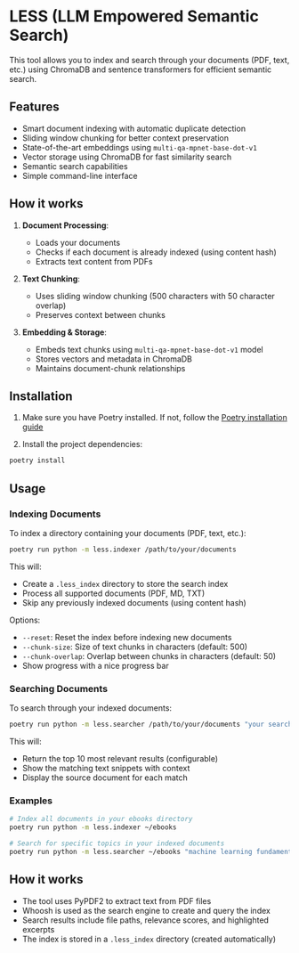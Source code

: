 # LESS (LLM Empowered Semantic Search)

This tool allows you to index and search through your documents (PDF, text, etc.) using ChromaDB and sentence transformers for efficient semantic search.

## Features

- Smart document indexing with automatic duplicate detection
- Sliding window chunking for better context preservation
- State-of-the-art embeddings using `multi-qa-mpnet-base-dot-v1`
- Vector storage using ChromaDB for fast similarity search
- Semantic search capabilities
- Simple command-line interface

## How it works

1. **Document Processing**:
   - Loads your documents
   - Checks if each document is already indexed (using content hash)
   - Extracts text content from PDFs

2. **Text Chunking**:
   - Uses sliding window chunking (500 characters with 50 character overlap)
   - Preserves context between chunks

3. **Embedding & Storage**:
   - Embeds text chunks using `multi-qa-mpnet-base-dot-v1` model
   - Stores vectors and metadata in ChromaDB
   - Maintains document-chunk relationships

## Installation

1. Make sure you have Poetry installed. If not, follow the [Poetry installation guide](https://python-poetry.org/docs/#installation)

2. Install the project dependencies:
```bash
poetry install
```

## Usage

### Indexing Documents

To index a directory containing your documents (PDF, text, etc.):
```bash
poetry run python -m less.indexer /path/to/your/documents
```

This will:
- Create a `.less_index` directory to store the search index
- Process all supported documents (PDF, MD, TXT)
- Skip any previously indexed documents (using content hash)

Options:
- `--reset`: Reset the index before indexing new documents
- `--chunk-size`: Size of text chunks in characters (default: 500)
- `--chunk-overlap`: Overlap between chunks in characters (default: 50)
- Show progress with a nice progress bar

### Searching Documents

To search through your indexed documents:
```bash
poetry run python -m less.searcher /path/to/your/documents "your search query"
```

This will:
- Return the top 10 most relevant results (configurable)
- Show the matching text snippets with context
- Display the source document for each match

### Examples

```bash
# Index all documents in your ebooks directory
poetry run python -m less.indexer ~/ebooks

# Search for specific topics in your indexed documents
poetry run python -m less.searcher ~/ebooks "machine learning fundamentals"
```

## How it works

- The tool uses PyPDF2 to extract text from PDF files
- Whoosh is used as the search engine to create and query the index
- Search results include file paths, relevance scores, and highlighted excerpts
- The index is stored in a `.less_index` directory (created automatically)
